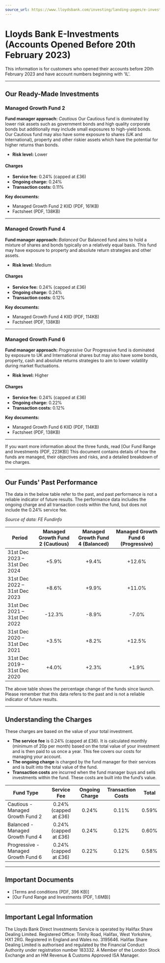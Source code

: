 ```yaml
---
source_url: https://www.lloydsbank.com/investing/landing-pages/e-investments.html
---
```


# Lloyds Bank E-Investments (Accounts Opened Before 20th February 2023)

This information is for customers who opened their accounts before 20th February 2023 and have account numbers beginning with 'IL'.

---

## Our Ready-Made Investments

### Managed Growth Fund 2

**Fund manager approach:**
*Cautious*
Our Cautious fund is dominated by lower risk assets such as government bonds and high quality corporate bonds but additionally may include small exposures to high-yield bonds. Our Cautious fund may also have some exposure to shares (UK and International), property and other riskier assets which have the potential for higher returns than bonds.

- **Risk level:** Lower

#### Charges

- **Service fee:** 0.24% (capped at £36)
- **Ongoing charge:** 0.24%
- **Transaction costs:** 0.11%

**Key documents:**
- Managed Growth Fund 2 KIID (PDF, 161KB)
- Factsheet (PDF, 138KB)

---

### Managed Growth Fund 4

**Fund manager approach:**
*Balanced*
Our Balanced fund aims to hold a mixture of shares and bonds typically on a relatively equal basis. This fund may have exposure to property and absolute return strategies and other assets.

- **Risk level:** Medium

#### Charges

- **Service fee:** 0.24% (capped at £36)
- **Ongoing charge:** 0.24%
- **Transaction costs:** 0.12%

**Key documents:**
- Managed Growth Fund 4 KIID (PDF, 114KB)
- Factsheet (PDF, 138KB)

---

### Managed Growth Fund 6

**Fund manager approach:**
*Progressive*
Our Progressive fund is dominated by exposure to UK and International shares but may also have some bonds, property, cash and absolute returns strategies to aim to lower volatility during market fluctuations.

- **Risk level:** Higher

#### Charges

- **Service fee:** 0.24% (capped at £36)
- **Ongoing charge:** 0.22%
- **Transaction costs:** 0.12%

**Key documents:**
- Managed Growth Fund 6 KIID (PDF, 114KB)
- Factsheet (PDF, 138KB)

---

If you want more information about the three funds, read [Our Fund Range and Investments (PDF, 223KB)]
This document contains details of how the funds are managed, their objectives and risks, and a detailed breakdown of the charges.

---

## Our Funds' Past Performance

The data in the below table refer to the past, and past performance is not a reliable indicator of future results. The performance data includes the ongoing charge and all transaction costs within the fund, but does not include the 0.24% service fee.

_Source of data: FE Fundinfo_

| Period                              | Managed Growth Fund 2 (Cautious) | Managed Growth Fund 4 (Balanced) | Managed Growth Fund 6 (Progressive) |
|--------------------------------------|:------------------:|:-------------------:|:----------------------:|
| 31st Dec 2023 – 31st Dec 2024        | +5.9%              | +9.4%               | +12.6%                  |
| 31st Dec 2022 – 31st Dec 2023        | +8.6%              | +9.9%               | +11.0%                  |
| 31st Dec 2021 – 31st Dec 2022        | -12.3%             | -8.9%               | -7.0%                   |
| 31st Dec 2020 – 31st Dec 2021        | +3.5%              | +8.2%               | +12.5%                  |
| 31st Dec 2019 – 31st Dec 2020        | +4.0%              | +2.3%               | +1.9%                   |

The above table shows the percentage change of the funds since launch. Please remember that this data refers to the past and is not a reliable indicator of future results.

---

## Understanding the Charges

These charges are based on the value of your total investment.

- **The service fee** is 0.24% (capped at £36). It is calculated monthly (minimum of 20p per month) based on the total value of your investment and is then paid to us once a year. This fee covers our costs for managing your account.
- **The ongoing charge** is charged by the fund manager for their services and is built into the total value of the fund.
- **Transaction costs** are incurred when the fund manager buys and sells investments within the fund. These costs are built into the fund’s value.

| Fund Type                 | Service Fee | Ongoing Charge | Transaction Costs | **Total** |
|---------------------------|:-----------:|:--------------:|:----------------:|:---------:|
| Cautious - Managed Growth Fund 2    | 0.24% (capped at £36) | 0.24%         | 0.11%     | 0.59%    |
| Balanced - Managed Growth Fund 4    | 0.24% (capped at £36) | 0.24%         | 0.12%     | 0.60%    |
| Progressive - Managed Growth Fund 6 | 0.24% (capped at £36) | 0.22%         | 0.12%     | 0.58%    |

---

## Important Documents

- [Terms and conditions (PDF, 396 KB)]
- [Our Fund Range and Investments (PDF, 1.6MB)]

---

## Important Legal Information

The Lloyds Bank Direct Investments Service is operated by Halifax Share Dealing Limited. Registered Office: Trinity Road, Halifax, West Yorkshire, HX1 2RG. Registered in England and Wales no. 3195646. Halifax Share Dealing Limited is authorised and regulated by the Financial Conduct Authority under registration number 183332. A Member of the London Stock Exchange and an HM Revenue & Customs Approved ISA Manager.
